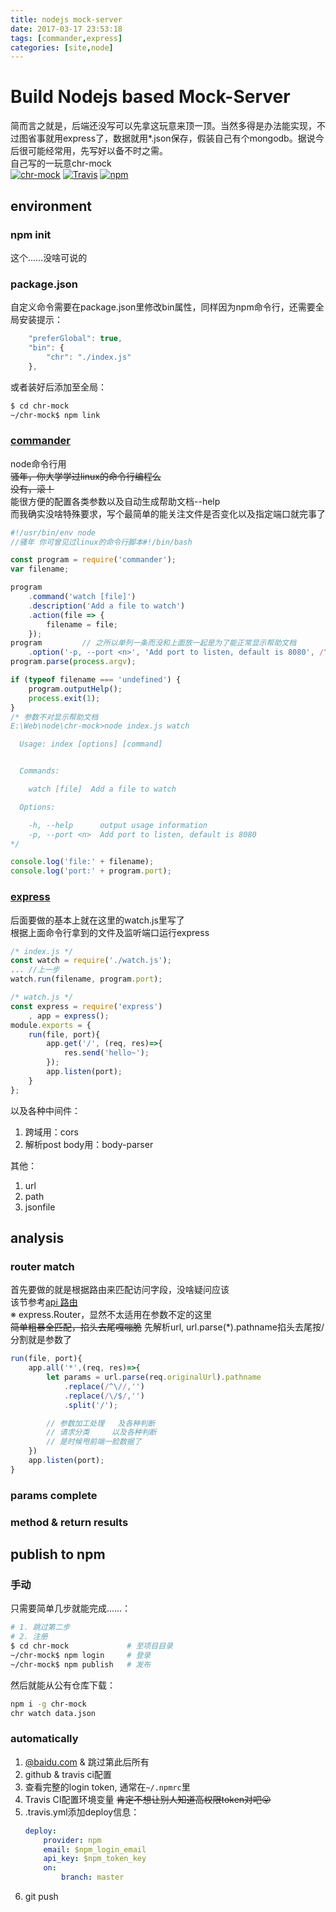 ```yaml
---
title: nodejs mock-server
date: 2017-03-17 23:53:18
tags: [commander,express]
categories: [site,node]
---
```

# Build Nodejs based Mock-Server

简而言之就是，后端还没写可以先拿这玩意来顶一顶。当然多得是办法能实现，不过图省事就用express了，数据就用*.json保存，假装自己有个mongodb。据说今后很可能经常用，先写好以备不时之需。  
自己写的一玩意chr-mock  
[![chr-mock](https://img.shields.io/npm/v/chr-mock.svg?style=flat-square)](https://www.npmjs.com/package/chr-mock) [![Travis](https://img.shields.io/travis/Chreem/chr-mock.svg?style=flat-square)](https://travis-ci.org/Chreem/chr-mock) [![npm](https://img.shields.io/npm/l/chr-mock.svg?style=flat-square)](https://www.npmjs.com/package/chr-mock)

## environment

### npm init

这个……没啥可说的

### package.json

自定义命令需要在package.json里修改bin属性，同样因为npm命令行，还需要全局安装提示：

```js
    "preferGlobal": true,
    "bin": {
        "chr": "./index.js"
    },
```

或者装好后添加至全局：

```bash
$ cd chr-mock
~/chr-mock$ npm link
```

<!-- more -->

### [commander](https://www.npmjs.com/package/commander)

node命令行用  
~~骚年，你大学学过linux的命令行编程么~~  
~~没有，滚！~~  
能很方便的配置各类参数以及自动生成帮助文档--help  
而我确实没啥特殊要求，写个最简单的能关注文件是否变化以及指定端口就完事了

```js
#!/usr/bin/env node
//骚年 你可曾见过linux的命令行脚本#!/bin/bash

const program = require('commander');
var filename;

program
    .command('watch [file]')
    .description('Add a file to watch')
    .action(file => {
        filename = file;
    });
program         // 之所以单列一条而没和上面放一起是为了能正常显示帮助文档
    .option('-p, --port <n>', 'Add port to listen, default is 8080', /^[1-9]\d*$/, 8080);
program.parse(process.argv);

if (typeof filename === 'undefined') {
    program.outputHelp();
    process.exit(1);
}
/* 参数不对显示帮助文档
E:\Web\node\chr-mock>node index.js watch

  Usage: index [options] [command]


  Commands:

    watch [file]  Add a file to watch

  Options:

    -h, --help      output usage information
    -p, --port <n>  Add port to listen, default is 8080
*/

console.log('file:' + filename);
console.log('port:' + program.port);
```

### [express](http://www.expressjs.com.cn/)

后面要做的基本上就在这里的watch.js里写了  
根据上面命令行拿到的文件及监听端口运行express  

```js
/* index.js */
const watch = require('./watch.js');
... //上一步
watch.run(filename, program.port);

/* watch.js */
const express = require('express')
    , app = express();
module.exports = {
    run(file, port){
        app.get('/', (req, res)=>{
            res.send('hello~');
        });
        app.listen(port);
    }
};
```

以及各种中间件：  

1. 跨域用：cors
2. 解析post body用：body-parser

其他：

1. url
2. path
3. jsonfile

## analysis

### router match

首先要做的就是根据路由来匹配访问字段，没啥疑问应该  
该节参考[api 路由](http://www.expressjs.com.cn/guide/routing.html)  
※ express.Router，显然不太适用在参数不定的这里  
~~简单粗暴全匹配，掐头去尾嘎嘣脆~~ 先解析url, url.parse(*).pathname掐头去尾按/分割就是参数了

```js
run(file, port){
    app.all('*',(req, res)=>{
        let params = url.parse(req.originalUrl).pathname
            .replace(/^\//,'')
            .replace(/\/$/,'')
            .split('/');

        // 参数加工处理   及各种判断
        // 请求分类     以及各种判断
        // 是时候甩前端一脸数据了
    })
    app.listen(port);
}
```

### params complete

### method & return results

## publish to npm

### 手动

只需要简单几步就能完成……：  

```bash
# 1. 跳过第二步
# 2. 注册
$ cd chr-mock             # 至项目目录
~/chr-mock$ npm login     # 登录
~/chr-mock$ npm publish   # 发布
```

然后就能从公有仓库下载：

```bash
npm i -g chr-mock
chr watch data.json
```

### automatically

1. [@baidu.com](https://www.baidu.com) & 跳过第此后所有
2. github & travis ci配置
3. 查看完整的login token, 通常在`~/.npmrc`里
4. Travis CI配置环境变量 ~~肯定不想让别人知道高权限token对吧😛~~
5. .travis.yml添加deploy信息：
    ```yaml
    deploy:
        provider: npm
        email: $npm_login_email
        api_key: $npm_token_key
        on:
            branch: master
    ```
6. git push
